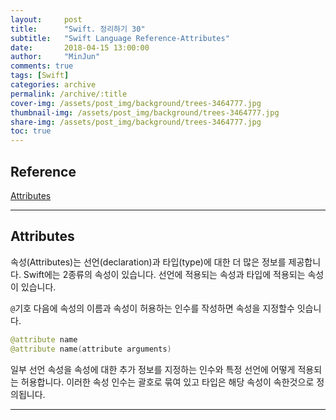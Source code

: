 ```yaml
---
layout:     post
title:      "Swift. 정리하기 30"
subtitle:   "Swift Language Reference-Attributes"
date:       2018-04-15 13:00:00
author:     "MinJun"
comments: true 
tags: [Swift]
categories: archive
permalink: /archive/:title
cover-img: /assets/post_img/background/trees-3464777.jpg
thumbnail-img: /assets/post_img/background/trees-3464777.jpg
share-img: /assets/post_img/background/trees-3464777.jpg
toc: true
---
```


## Reference 


[Attributes](https://developer.apple.com/library/content/documentation/Swift/Conceptual/Swift_Programming_Language/Attributes.html#//apple_ref/doc/uid/TP40014097-CH35-ID347)<br>

---

## Attributes 

속성(Attributes)는 선언(declaration)과 타입(type)에 대한 더 많은 정보를 제공합니다. Swift에는 2종류의 속성이 있습니다. 선언에 적용되는 속성과 타입에 적용되는 속성이 있습니다. 

`@`기호 다음에 속성의 이름과 속성이 허용하는 인수를 작성하면 속성을 지정할수 잇습니다. 

```swift
@attribute name
@attribute name(attribute arguments)
```

일부 선언 속성을 속성에 대한 추가 정보를 지정하는 인수와 특정 선언에 어떻게 적용되는 허용합니다. 이러한 속성 인수는 괄호로 묶여 있고 타입은 해당 속성이 속한것으로 정의됩니다.

---





